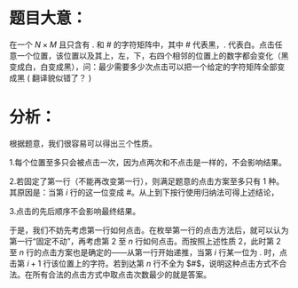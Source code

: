 # 题目大意：
在一个 $N \times M$ 且只含有 . 和 # 的字符矩阵中，其中 # 代表黑，. 代表白。点击任意一个位置，该位置以及其上，左，下，右四个相邻的位置上的数字都会变化（黑变成白，白变成黑），问：最少需要多少次点击可以把一个给定的字符矩阵全部变成黑 ( 翻译貌似错了？ )

# 分析：
根据题意，我们很容易可以得出三个性质。

1.每个位置至多只会被点击一次，因为点两次和不点击是一样的，不会影响结果。

2.若固定了第一行（不能再改变第一行），则满足题意的点击方案至多只有 $1$ 种。其原因是：当第 $i$ 行的这一位变成 #。从上到下按行使用归纳法可得上述结论，

3.点击的先后顺序不会影响最终结果。

于是，我们不妨先考虑第一行如何点击。在枚举第一行的点击方法后，就可以认为第一行“固定不动”，再考虑第 $2$ 至 $n$ 行如何点击。而按照上述性质 $2$，此时第 $2$ 至 $n$ 行的点击方案也是确定的——从第一行开始递推，当第 $i$ 行某一位为 . 时，点击第 $i+1$ 行该位置上的字符。若到达第 $n$ 行不全为 $#$，说明这种点击方式不合法。在所有合法的点击方式中取点击次数最少的就是答案。 
